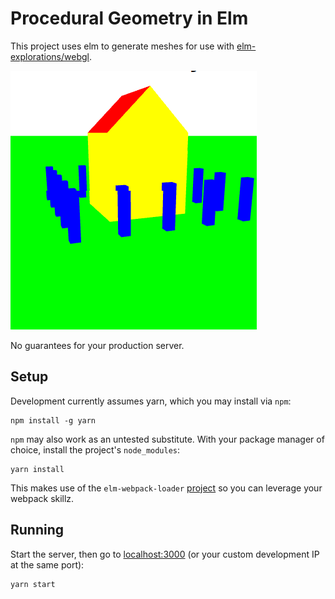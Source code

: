 # Procedural Geometry in Elm

This project uses elm to generate meshes for use with 
[elm-explorations/webgl](https://github.com/elm-explorations/webgl).

![Demo House Scene](https://github.com/boombador/procedural-geometry/raw/master/public/house_scene.png)

No guarantees for your production server.

## Setup

Development currently assumes yarn, which you may install via `npm`:

    npm install -g yarn

`npm` may also work as an untested substitute. With your package manager
of choice, install the project's `node_modules`:

    yarn install

This makes use of the `elm-webpack-loader`
[project](https://www.npmjs.com/package/elm-webpack-loader) so you can leverage
your webpack skillz.

## Running

Start the server, then go to [localhost:3000]() (or your custom development IP at the
same port):

    yarn start
